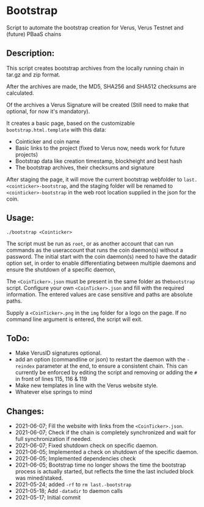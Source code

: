 # Bootstrap
Script to automate the bootstrap creation for Verus, Verus Testnet and (future) PBaaS chains

## Description:
This script creates bootstrap archives from the locally running chain in tar.gz and zip format.

After the archives are made, the MD5, SHA256 and SHA512 checksums are calculated.

Of the archives a Verus Signature will be created (Still need to make that optional, for now it's mandatory).

It creates a basic page, based on the customizable `bootstrap.html.template` with this data:
 - Cointicker and coin name
 - Basic links to the project (fixed to Verus now, needs work for future projects)
 - Bootstrap data like creation timestamp, blockheight and best hash
 - The bootstrap archives, their checksums and signature

After staging the page, it will move the current bootstrap webfolder to `last.<cointicker>-bootstrap`, and the staging folder will be renamed to `<cointicker>-bootstrap` in the web root location supplied in the json for the coin.

## Usage:
`./bootstrap <Cointicker>`

The script must be run as `root`, or as another account that can run commands as the useraccount that runs the coin daemon(s) without a password.
The initial start with the coin daemon(s) need to have the datadir option set, in order to enable differentiating between multiple daemons and ensure the shutdown of a specific daemon,

The `<CoinTicker>.json` must be present in the same folder as the`bootstrap` script. Configure your own `<CoinTicker>.json` and fill with the required information. The entered values are case sensitive and paths are absolute paths.

Supply a `<CoinTicker>.png` in the `img` folder for a logo on the page.
If no command line argument is entered, the script will exit.

## ToDo:
 - Make VerusID signatures optional.
 - add an option (commandline or json) to restart the daemon with the `-reindex` parameter at the end, to ensure a consistent chain. This can currently be enforced by editing the script and removing or adding the `#` in front of lines 115, 116 & 119
 - Make new templates in line with the Verus website style.
 - Whatever else springs to mind

## Changes:
 - 2021-06-07; Fill the website with links from the `<CoinTicker>.json`.
 - 2021-06-07; Check if the chain is completely synchronized and wait for full synchronization if needed.
 - 2021-06-07; Fixed shutdown check on specific daemon.
 - 2021-06-05; Implemented a check on shutdown of the specific daemon.
 - 2021-06-05; Implemented dependencies check
 - 2021-06-05; Bootstrap time no longer shows the time the bootstrap process is actually started, but reflects the time the last included block was mined/staked.
 - 2021-05-24; added `-rf` to `rm last.-bootstrap`
 - 2021-05-18; Add `-datadir` to daemon calls
 - 2021-05-17; Initial commit

